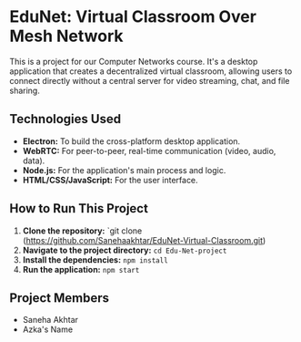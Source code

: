 # EduNet: Virtual Classroom Over Mesh Network

This is a project for our Computer Networks course. It's a desktop application that creates a decentralized virtual classroom,
allowing users to connect directly without a central server for video streaming, chat, and file sharing.

## Technologies Used

*   **Electron:** To build the cross-platform desktop application.
*   **WebRTC:** For peer-to-peer, real-time communication (video, audio, data).
*   **Node.js:** For the application's main process and logic.
*   **HTML/CSS/JavaScript:** For the user interface.

## How to Run This Project

1.  **Clone the repository:**
    `git clone (https://github.com/Sanehaakhtar/EduNet-Virtual-Classroom.git)
2.  **Navigate to the project directory:**
    `cd Edu-Net-project`
3.  **Install the dependencies:**
    `npm install`
4.  **Run the application:**
    `npm start`

## Project Members

*   Saneha Akhtar
*   Azka's Name
